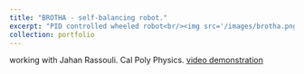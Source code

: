 ```yaml
---
title: "BROTHA - self-balancing robot."
excerpt: "PID controlled wheeled robot<br/><img src='/images/brotha.png'>"
collection: portfolio
---
```


working with Jahan Rassouli. Cal Poly Physics.
[video demonstration](https://www.youtube.com/watch?v=ma2_s_oXSso)

